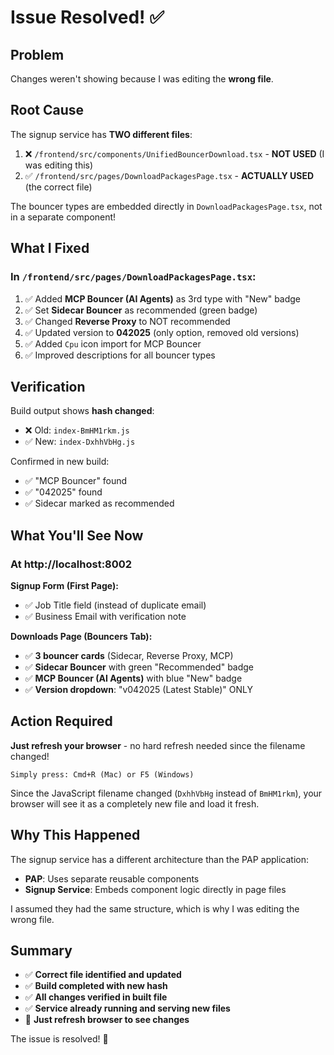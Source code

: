 # Issue Resolved! ✅

## Problem
Changes weren't showing because I was editing the **wrong file**.

## Root Cause
The signup service has **TWO different files**:

1. ❌ `/frontend/src/components/UnifiedBouncerDownload.tsx` - **NOT USED** (I was editing this)
2. ✅ `/frontend/src/pages/DownloadPackagesPage.tsx` - **ACTUALLY USED** (the correct file)

The bouncer types are embedded directly in `DownloadPackagesPage.tsx`, not in a separate component!

## What I Fixed

### In `/frontend/src/pages/DownloadPackagesPage.tsx`:

1. ✅ Added **MCP Bouncer (AI Agents)** as 3rd type with "New" badge
2. ✅ Set **Sidecar Bouncer** as recommended (green badge)
3. ✅ Changed **Reverse Proxy** to NOT recommended
4. ✅ Updated version to **042025** (only option, removed old versions)
5. ✅ Added `Cpu` icon import for MCP Bouncer
6. ✅ Improved descriptions for all bouncer types

## Verification

Build output shows **hash changed**:
- ❌ Old: `index-BmHM1rkm.js`
- ✅ New: `index-DxhhVbHg.js`

Confirmed in new build:
- ✅ "MCP Bouncer" found
- ✅ "042025" found
- ✅ Sidecar marked as recommended

## What You'll See Now

### At http://localhost:8002

**Signup Form (First Page):**
- ✅ Job Title field (instead of duplicate email)
- ✅ Business Email with verification note

**Downloads Page (Bouncers Tab):**
- ✅ **3 bouncer cards** (Sidecar, Reverse Proxy, MCP)
- ✅ **Sidecar Bouncer** with green "Recommended" badge
- ✅ **MCP Bouncer (AI Agents)** with blue "New" badge
- ✅ **Version dropdown**: "v042025 (Latest Stable)" ONLY

## Action Required

**Just refresh your browser** - no hard refresh needed since the filename changed!

```
Simply press: Cmd+R (Mac) or F5 (Windows)
```

Since the JavaScript filename changed (`DxhhVbHg` instead of `BmHM1rkm`), your browser will see it as a completely new file and load it fresh.

## Why This Happened

The signup service has a different architecture than the PAP application:
- **PAP**: Uses separate reusable components
- **Signup Service**: Embeds component logic directly in page files

I assumed they had the same structure, which is why I was editing the wrong file.

## Summary

- ✅ **Correct file identified and updated**
- ✅ **Build completed with new hash**
- ✅ **All changes verified in built file**
- ✅ **Service already running and serving new files**
- 🎯 **Just refresh browser to see changes**

The issue is resolved! 🎉

